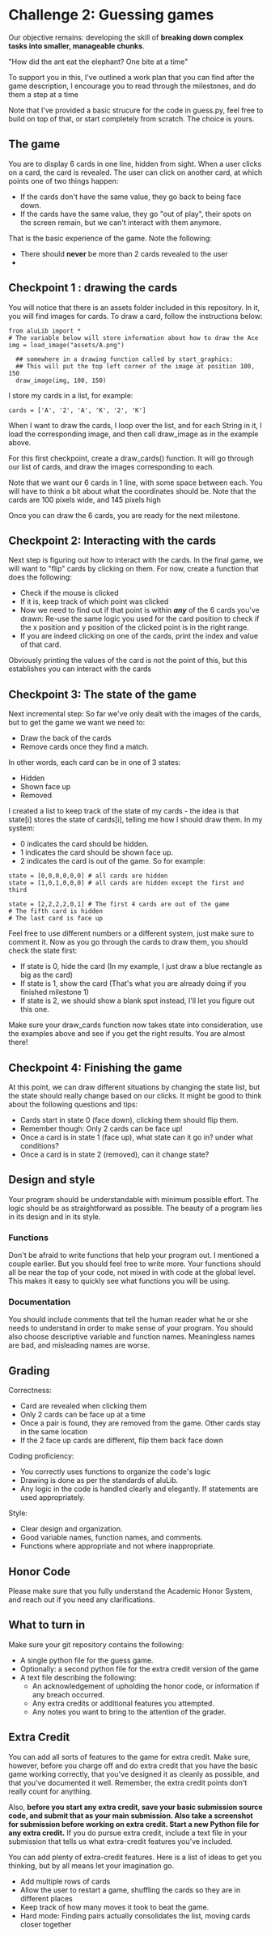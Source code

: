 

Challenge 2: Guessing games
=======================

Our objective remains: developing the skill of **breaking down complex tasks into smaller, manageable chunks**.

"How did the ant eat the elephant? One bite at a time"


To support you in this, I've outlined a work plan that you can find after the game description, I encourage you to read 
through the milestones, and do them a step at a time

Note that I've provided a basic strucure for the code in guess.py, feel free to build on top of that, or start completely 
from scratch. The choice is yours.

The game
--------
You are to display 6 cards in one line, hidden from sight. When a user clicks on a card, the card is revealed. The user can click on
another card, at which points one of two things happen:
- If the cards don't have the same value, they go back to being face down.
- If the cards have the same value, they go "out of play", their spots on the screen remain, but we can't interact with 
them anymore.

That is the basic experience of the game. Note the following:
- There should **never** be more than 2 cards revealed to the user
- 


Checkpoint 1 : drawing the cards
--------------------------------

You will notice that there is an assets folder included in this repository. In it, you will find images for cards.
To draw a card, follow the instructions below:

``` {.sourceCode .python}
from aluLib import *
# The variable below will store information about how to draw the Ace
img = load_image("assets/A.png")

  ## somewhere in a drawing function called by start_graphics:
  ## This will put the top left corner of the image at position 100, 150
  draw_image(img, 100, 150)
```

I store my cards in a list, for example:
```{.sourceCode .python}
cards = ['A', '2', 'A', 'K', '2', 'K']
```

When I want to draw the cards, I loop over the list, and for each String in it, I load the corresponding image, and then 
call draw_image as in the example above.

For this first checkpoint, create a draw_cards() function. It will go through our list of cards, and draw the images 
corresponding to each.

Note that we want our 6 cards in 1 line, with some space between each. You will have to think a bit about what the 
coordinates should be. Note that the cards are 100 pixels wide, and 145 pixels high
 
Once you can draw the 6 cards, you are ready for the next milestone. 

Checkpoint 2: Interacting with the cards
----------------------------------------

Next step is figuring out how to interact with the cards. In the final game, we will want to "flip" cards by clicking on
them. For now, create a function that does the following:
- Check if the mouse is clicked
- If it is, keep track of which point was clicked
- Now we need to find out if that point is within ***any*** of the 6 cards you've drawn: Re-use the same logic you used 
for the card position to check if the x position and y position of the clicked point is in the right range.
- If you are indeed clicking on one of the cards, print the index and value of that card.

Obviously printing the values of the card is not the point of this, but this establishes you can interact with the cards

Checkpoint 3: The state of the game
-----------------------------------

Next incremental step: So far we've only dealt with the images of the cards, but to get the game we want we 
need to:
- Draw the back of the cards
- Remove cards once they find a match.

In other words, each card can be in one of 3 states:
- Hidden
- Shown face up
- Removed

I created a list to keep track of the state of my cards - the idea is that state[i] stores the state of cards[i], telling
me how I should draw them. In my system:
- 0 indicates the card should be hidden.
- 1 indicates the card should be shown face up.
- 2 indicates the card is out of the game.
So for example:
```buildoutcfg
state = [0,0,0,0,0,0] # all cards are hidden
state = [1,0,1,0,0,0] # all cards are hidden except the first and third

state = [2,2,2,2,0,1] # The first 4 cards are out of the game
# The fifth card is hidden
# The last card is face up
```

Feel free to use different numbers or a different system, just make sure to comment it.
Now as you go through the cards to draw them, you should check the state first:
- If state is 0, hide the card (In my example, I just draw a blue rectangle as big as the card)
- If state is 1, show the card (That's what you are already doing if you finished milestone 1)
- If state is 2, we should show a blank spot instead, I'll let you figure out this one.

Make sure your draw_cards function now takes state into consideration, use the examples above and see if you get the 
right results. You are almost there!

Checkpoint 4: Finishing the game
-----------------------------------
At this point, we can draw different situations by changing the state list, but the state should really change based on 
our clicks. It might be good to think about the following questions and tips:
- Cards start in state 0 (face down), clicking them should flip them. 
- Remember though: Only 2 cards can be face up!
- Once a card is in state 1 (face up), what state can it go in? under what conditions?
- Once a card is in state 2 (removed), can it change state?


Design and style
----------------

Your program should be understandable with minimum possible effort.  The logic
should be as straightforward as possible.  The beauty of a program lies in its design and in its style.

### Functions

Don't be afraid to write functions that help your program out. I
mentioned a couple earlier. But you should feel free to write
more. Your functions should all be near the top of your code, not mixed in with code at the global level. This makes it easy to quickly see what functions you will be using.


### Documentation

You should include comments that tell the human reader what he or she needs
to understand in order to make sense of your program.  You should also choose descriptive variable and function names.
Meaningless names are bad, and misleading names are worse.

Grading
-------

Correctness:

-   Card are revealed when clicking them
-   Only 2 cards can be face up at a time
-   Once a pair is found, they are removed from the game. Other cards stay in the same location
-   If the 2 face up cards are different, flip them back face down

Coding proficiency:

- You correctly uses functions to organize the code's logic
- Drawing is done as per the standards of aluLib.
- Any logic in the code is handled clearly and elegantly. If statements are used appropriately.

Style:

-   Clear design and organization.
-   Good variable names, function names, and comments.
-   Functions where appropriate and not where inappropriate.

## Honor Code

Please make sure that you fully understand the Academic Honor System, and reach out if you need any clarifications. 


What to turn in
---------------

Make sure your git repository contains the following:
- A single python file for the guess game.
- Optionally: a second python file for the extra credit version of the game
- A text file describing the following:
    - An acknowledgement of upholding the honor code, or information if any breach occurred.
    - Any extra credits or additional features you attempted.
    - Any notes you want to bring to the attention of the grader. 


Extra Credit
------------

You can add all sorts of features to the game for extra
credit. Make sure, however, before you charge off and do extra credit
that you have the basic game working correctly, that you've designed it
as cleanly as possible, and that you've documented it well. Remember, the extra credit points don't really count for anything.

Also, **before you start any extra credit, save your basic submission source
code, and submit that as your main submission. Also take a screenshot
for submission before working on extra credit. Start a new Python file
for any extra credit.**  If you do pursue extra credit, include a text
file in your submission that tells us what extra-credit features you've
included.

You can add plenty of extra-credit features. Here is a list of ideas to
get you thinking, but by all means let your imagination go.

-  Add multiple rows of cards
-  Allow the user to restart a game, shuffling the cards so they are in different places
-  Keep track of how many moves it took to beat the game.
-  Hard mode: Finding pairs actually consolidates the list, moving cards closer together
